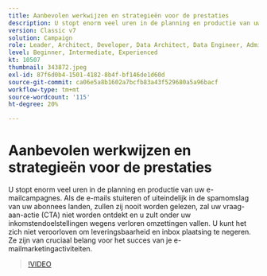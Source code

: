 ```yaml
---
title: Aanbevolen werkwijzen en strategieën voor de prestaties
description: U stopt enorm veel uren in de planning en productie van uw e-mailcampagnes. Als de e-mails stuiteren of uiteindelijk in de spammap van uw abonnees worden geland, zullen ze... (De beschrijvingen moeten minimaal 60 en maximaal 160 tekens lang zijn)
version: Classic v7
solution: Campaign
role: Leader, Architect, Developer, Data Architect, Data Engineer, Admin, User
level: Beginner, Intermediate, Experienced
kt: 10507
thumbnail: 343872.jpeg
exl-id: 87f6d0b4-1501-4182-8b4f-bf146de1d60d
source-git-commit: ca06e5a8b1602a7bcfb83a43f529680a5a96bacf
workflow-type: tm+mt
source-wordcount: '115'
ht-degree: 20%

---
```


# Aanbevolen werkwijzen en strategieën voor de prestaties

U stopt enorm veel uren in de planning en productie van uw e-mailcampagnes. Als de e-mails stuiteren of uiteindelijk in de spamomslag van uw abonnees landen, zullen zij nooit worden gelezen, zal uw vraag-aan-actie (CTA) niet worden ontdekt en u zult onder uw inkomstendoelstellingen wegens verloren omzettingen vallen. U kunt het zich niet veroorloven om leveringsbaarheid en inbox plaatsing te negeren. Ze zijn van cruciaal belang voor het succes van je e-mailmarketingactiviteiten.

>[!VIDEO](https://video.tv.adobe.com/v/343872/?quality=12&learn=on)
